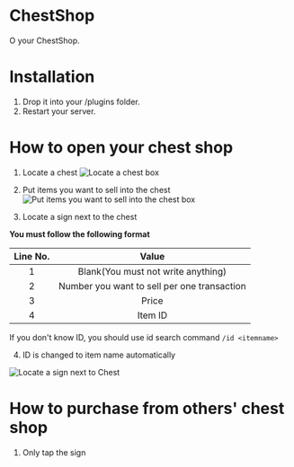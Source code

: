 # ChestShop

O your ChestShop.

# Installation
1.  Drop it into your /plugins folder.
2.  Restart your server.

# How to open your chest shop

1. Locate a chest
![Locate a chest box](https://dl.dropboxusercontent.com/s/p6oh22ipybt103q/pic1.jpg)

2. Put items you want to sell into the chest
![Put items you want to sell into the chest box](https://dl.dropboxusercontent.com/s/rf60dfcp7oghds8/pic2.jpg)

3. Locate a sign next to the chest

  **You must follow the following format**
  
  | Line No. | Value |
  | :------: | :---: |
  | 1 | Blank(You must not write anything) |
  | 2 | Number you want to sell per one transaction |
  | 3 | Price |
  | 4 | Item ID |
  
  If you don't know ID, you should use id search command `/id <itemname>`  
  
4. ID is changed to item name automatically

![Locate a sign next to Chest](https://dl.dropboxusercontent.com/s/zfe7a3v1tf8s9w6/pic3.jpg)

# How to purchase from others' chest shop

1. Only tap the sign
